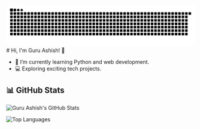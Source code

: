 <img src="https://github.com/guruashish-dev/guruashish-dev/blob/output/snake.svg" alt="Snake animation" />
# Hi, I'm Guru Ashish! 👋

- 🌱 I’m currently learning Python and web development.
- 💻 Exploring exciting tech projects.

## 📊 GitHub Stats

![Guru Ashish's GitHub Stats](https://github-readme-stats.vercel.app/api?username=guruashish-dev&show_icons=true&theme=radical)

![Top Languages](https://github-readme-stats.vercel.app/api/top-langs/?username=guruashish-dev&layout=compact&theme=radical)

